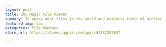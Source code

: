 ```yaml
---
layout: post
title: Shu Magic File Viewer
summary: It opens most files in the world and extracts kinds of archived documents.
featured-img: shu
categories: File-Manager
store_url: https://itunes.apple.com/app/id1282297037

---
```



